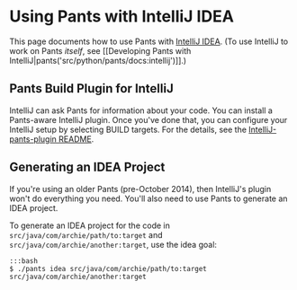 Using Pants with IntelliJ IDEA
==============================

This page documents how to use Pants with [IntelliJ
IDEA](http://www.jetbrains.com/idea/). (To use IntelliJ to work on Pants
*itself*, see
[[Developing Pants with IntelliJ|pants('src/python/pants/docs:intellij')]].)

Pants Build Plugin for IntelliJ
-------------------------------

IntelliJ can ask Pants for information about your code. You can install a Pants-aware IntelliJ
plugin. Once you've done that, you can configure your IntelliJ setup by selecting BUILD targets.
For the details, see the
[IntelliJ-pants-plugin README](https://github.com/pantsbuild/intellij-pants-plugin/blob/master/README.md).

Generating an IDEA Project
--------------------------

If you're using an older Pants (pre-October 2014), then IntelliJ's plugin won't do everything you
need. You'll also need to use Pants to generate an IDEA project.

To generate an IDEA project for the code in `src/java/com/archie/path/to:target` and
`src/java/com/archie/another:target`, use the <a pantsref="gref_goal_idea">idea goal</a>:

    :::bash
    $ ./pants idea src/java/com/archie/path/to:target src/java/com/archie/another:target

